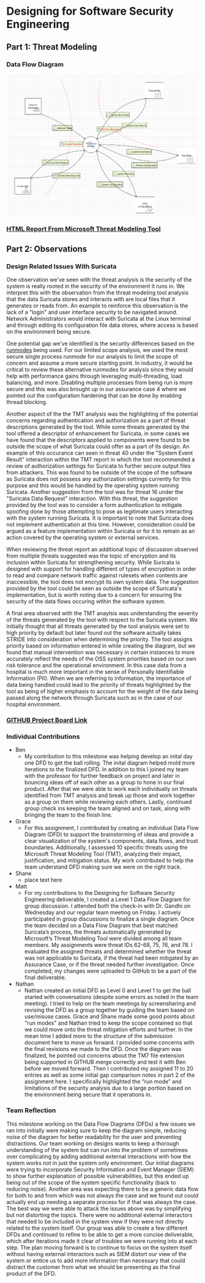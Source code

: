 # Designing for Software Security Engineering
## Part 1: Threat Modeling
### Data Flow Diagram
![Diagram](https://github.com/UNO-CYBR-8420-Team1/CYBR8420-Suricata/blob/main/Threat%20Modeling%20Brainstorm/Final%20DFD%20Design%20Image.png)
### [HTML Report From Microsoft Threat Modeling Tool](https://htmlpreview.github.io/?https://github.com/UNO-CYBR-8420-Team1/CYBR8420-Suricata/blob/main/Threat%20Modeling%20Brainstorm/Suricata%20DFD%20Report.htm)
## Part 2: Observations
### Design Related Issues With Suricata

One observation we've seen with the threat analysis is the security of the system is really rooted in the security of the environment it runs in. We interpret this with the observation from the threat modeling tool analysis that the data Suricata stores and interacts with are local files that it generates or reads from. An example to reinforce this observation is the lack of a "login" and user interface security to be navigated around. Network Administrators would interact with Suricata at the Linux terminal and through editing its configuration file data stores, where access is based on the environment being secure. 

One potential gap we've identified is the security differences based on the [runmodes](https://docs.suricata.io/en/latest/performance/runmodes.html) being used. For our limited scope analysis, we used the most secure single process runmode for our analysis to limit the scope of concern and assume a more secure starting point. In industry, it would be critical to review these alternative runmodes for analysis since they would help with performance gains through leveraging multi-threading, load balancing, and more. Disabling multiple processes from being run is more secure and this was also brought up in our assurance case 4 where we pointed out the configuration hardening that can be done by enabling thread blocking.

Another aspect of the the TMT analysis was the highlighting of the potential concerns regarding authentication and authorization as a part of threat descriptions generated by the tool. While some threats generated by the tool offered a descriptor of enhancement for Suricata, in some cases we have found that the descriptors applied to components were found to be outside the scope of what Suricata could offer as a part of its design. An example of this occurance can seen in threat 40 under the "System Event Result" interaction within the TMT report in which the tool recommended a review of authorization settings for Suricata to further secure output files from attackers. This was found to be outside of the scope of the software as Suricata does not possess any authorization settings currently for this purpose and this would be handled by the operating system running Suricata. Another suggestion from the tool was for threat 16 under the "Suricata Data Request" interaction. With this threat, the suggestion provided by the tool was to consider a form authentication to mitigate spoofing done by those attempting to pose as legitimate users interacting with the system running Suricata. It is important to note that Suricata does not implement authentication at this time. However, consideration could be argued as a feature implementation within Suricata or for it to remain as an action covered by the operating system or external services.

When reviewing the threat report an additional topic of discussion observed from multiple threats suggested was the topic of encryption and its inclusion within Suricata for strengthening security. While Suricata is designed with support for handling different of types of encryption in order to read and compare network traffic against rulesets when contents are inaccessible, the tool does not encrypt its own system data. The suggestion provided by the tool could be seen as outside the scope of Suricata's implementation, but is worth noting due to a concern for ensuring the security of the data flows occuring wtihin the software system. 

A final area observed with the TMT anaylsis was understanding the severity of the threats generated by the tool with respect to the Suricata system. We initially thought that all threats generated by the tool analysis were set to high priority by default but later found out the software actually takes STRIDE into consideration when determining the priority. The tool assigns priority based on information entered in while creating the diagram, but we found that manual intervention was necessary in certain instances to more accurately reflect the needs of the OSS system priorities based on our own risk tolerance and the operational environment. In this case data from a hospital is much more important in the sense of Personally Identifiable Information (PII). When we are referring to information, the importance of data being handled could lead to the priority of threats highlighted by the tool as being of higher emphasis to account for the weight of the data being passed along the network through Suricata such as in the case of our hospital environment.

### [GITHUB Project Board Link](https://github.com/orgs/UNO-CYBR-8420-Team1/projects/1/views/2)
### Individual Contributions
- Ben
  - My contribution to this milestone was helping develop an inital day one DFD to get the ball rolling. The inital diagram helped mold more iterations to the finalized DFD. In addition to this I joined my team with the professor for further feedback on project and later in bouncing ideas off of each other as a group to hone in our final product. After that we were able to work each individually on threats identified from TMT analysis and break up those and work together as a group on them while reviewing each others. Lastly, continued group check ins keeping the team aligned and on task, along with bringing the team to the finish line.
- Grace
  - For this assignment, I contributed by creating an individual Data Flow Diagram (DFD) to support the brainstorming of ideas and provide a clear visualization of the system's components, data flows, and trust boundaries. Additionally, I assessed 10 specific threats using the Microsoft Threat Modeling Tool (TMT), analyzing their impact, justification, and mitigation status. My work contributed to help the team understand DFD making sure we were on the right track.
- Shane
  - place text here
- Matt
  - For my contributions to the Designing for Software Security Engineering deliverable, I created a Level 1 Data Flow Diagram for group discussion. I attended both the check-in with Dr. Gandhi on Wednesday and our regular team meeting on Friday. I actively participated in group discussions to finalize a single diagram. Once the team decided on a Data Flow Diagram that best matched Suricata’s process, the threats automatically generated by Microsoft’s Threat Modeling Tool were divided among all team members. My assignments were threat IDs 62-68, 75, 76, and 78. I evaluated the assigned threats and determined whether the threat was not applicable to Suricata, if the threat had been mitigated by an Assurance Case, or if the threat needed further investigation. Once completed, my changes were uploaded to GitHub to be a part of the final deliverable.
- Nathan
  - Nathan created an initial DFD as Level 0 and Level 1 to get the ball started with conversations (despite some errors as noted in the team meeting). I tried to help on the team meetings by screensharing and revising the DFD as a group together by guiding the team based on use/misuse cases. Grace and Shane made some good points about "run modes" and Nathan tried to keep the scope contained so that we could move onto the threat mitigation efforts and further. In the mean time I added more to the structure of the submission document here to move us forward. I provided some concerns with the final revisions we made to the DFD. Once the diagram was finalized, he pointed out concerns about the TM7 file extension being supported in GITHUB merge correctly and test it with Ben before we moved forward. Then I contributed my assigned 11 to 20 entries as well as some initial gap comparison notes in part 2 of the assignment here. I specifically highlighted the “run mode” and limitations of the security analysis due to a large portion based on the environment being secure that it operations in. 

### Team Reflection
This milestone working on the Data Flow Diagrams (DFDs) a few issues we ran into initially were making sure to keep the diagram simple, reducing noise of the diagram for better readability for the user and preventing distractions. Our team working on designs wants to keep a thorough understanding of the system but can run into the problem of sometimes over complicating by adding additional external interactions with how the system works not in just the system only environment. Our initial diagrams were trying to incorporate Security Information and Event Manager (SIEM) to show further explanation of possible vulnerabilities, but this ended up being out of the scope of the system specific functionality (back to reducing noise). Another area was expecting there to be a generic data flow for both to and from which was not always the case and we found out could actually end up needing a separate process for if that was always the case. The best way we were able to attack the issues above was by simplifying but not distorting the topics. There were no additional external interactors that needed to be included in the system view if they were not directly related to the system itself. Our group was able to create a few different DFDs and continued to refine to be able to get a more concise deliverable, which after iterations made it clear of troubles we were running into at each step. The plan moving forward is to continue to focus on the system itself without having external interactors such as SIEM distort our view of the system or entice us to add more information than necessary that could distract the customer from what we should be presenting as the final product of the DFD.
